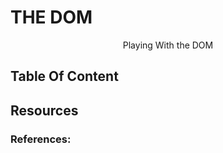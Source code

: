 # THE DOM

<div align="center">
    Playing With the DOM
</div>

## Table Of Content


## Resources


### References: